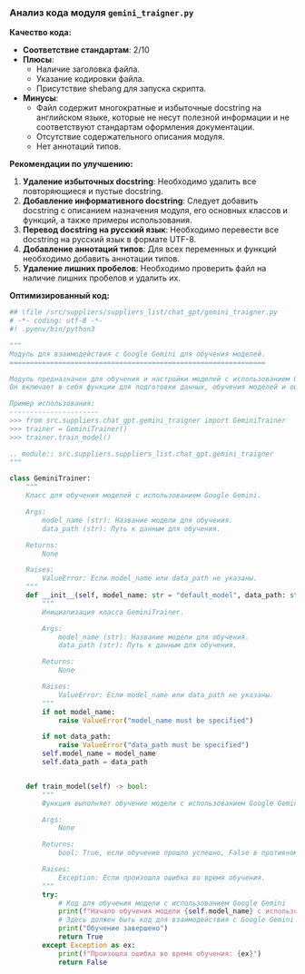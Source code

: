 ### **Анализ кода модуля `gemini_traigner.py`**

**Качество кода:**

- **Соответствие стандартам**: 2/10
- **Плюсы**:
    - Наличие заголовка файла.
    - Указание кодировки файла.
    - Присутствие shebang для запуска скрипта.
- **Минусы**:
    - Файл содержит многократные и избыточные docstring на английском языке, которые не несут полезной информации и не соответствуют стандартам оформления документации.
    - Отсутствие содержательного описания модуля.
    - Нет аннотаций типов.

**Рекомендации по улучшению:**

1.  **Удаление избыточных docstring**: Необходимо удалить все повторяющиеся и пустые docstring.
2.  **Добавление информативного docstring**: Следует добавить docstring с описанием назначения модуля, его основных классов и функций, а также примеры использования.
3.  **Перевод docstring на русский язык**: Необходимо перевести все docstring на русский язык в формате UTF-8.
4.  **Добавление аннотаций типов**: Для всех переменных и функций необходимо добавить аннотации типов.
5.  **Удаление лишних пробелов**: Необходимо проверить файл на наличие лишних пробелов и удалить их.

**Оптимизированный код:**

```python
## \file /src/suppliers/suppliers_list/chat_gpt/gemini_traigner.py
# -*- coding: utf-8 -*-
#! .pyenv/bin/python3

"""
Модуль для взаимодействия с Google Gemini для обучения моделей.
===============================================================

Модуль предназначен для обучения и настройки моделей с использованием Google Gemini.
Он включает в себя функции для подготовки данных, обучения моделей и оценки их производительности.

Пример использования:
----------------------
>>> from src.suppliers.chat_gpt.gemini_traigner import GeminiTrainer
>>> trainer = GeminiTrainer()
>>> trainer.train_model()

.. module:: src.suppliers.suppliers_list.chat_gpt.gemini_traigner
"""

class GeminiTrainer:
    """
    Класс для обучения моделей с использованием Google Gemini.

    Args:
        model_name (str): Название модели для обучения.
        data_path (str): Путь к данным для обучения.

    Returns:
        None

    Raises:
        ValueError: Если model_name или data_path не указаны.
    """
    def __init__(self, model_name: str = "default_model", data_path: str = "path/to/data") -> None:
        """
        Инициализация класса GeminiTrainer.

        Args:
            model_name (str): Название модели для обучения.
            data_path (str): Путь к данным для обучения.

        Returns:
            None

        Raises:
            ValueError: Если model_name или data_path не указаны.
        """
        if not model_name:
            raise ValueError("model_name must be specified")

        if not data_path:
            raise ValueError("data_path must be specified")
        self.model_name = model_name
        self.data_path = data_path


    def train_model(self) -> bool:
        """
        Функция выполняет обучение модели с использованием Google Gemini.

        Args:
            None

        Returns:
            bool: True, если обучение прошло успешно, False в противном случае.

        Raises:
            Exception: Если произошла ошибка во время обучения.
        """
        try:
            # Код для обучения модели с использованием Google Gemini
            print(f"Начало обучения модели {self.model_name} с использованием данных из {self.data_path}")
            # Здесь должен быть код для взаимодействия с Google Gemini API
            print("Обучение завершено")
            return True
        except Exception as ex:
            print(f"Произошла ошибка во время обучения: {ex}")
            return False